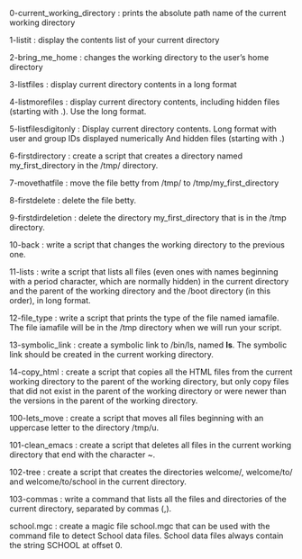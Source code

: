 0-current_working_directory : prints the absolute path name of the current working directory

1-listit : display the contents list of your current directory

2-bring_me_home : changes the working directory to the user’s home directory

3-listfiles : display current directory contents in a long format

4-listmorefiles : display current directory contents, including hidden files (starting with .). Use the long format.

5-listfilesdigitonly : Display current directory contents. Long format with user and group IDs displayed numerically And hidden files (starting with .)

6-firstdirectory : create a script that creates a directory named my_first_directory in the /tmp/ directory.

7-movethatfile : move the file betty from /tmp/ to /tmp/my_first_directory

8-firstdelete : delete the file betty.

9-firstdirdeletion : delete the directory my_first_directory that is in the /tmp directory.

10-back : write a script that changes the working directory to the previous one.

11-lists : write a script that lists all files (even ones with names beginning with a period character, which are normally hidden) in the current directory and the parent of the working directory and the /boot directory (in this order), in long format.

12-file_type : write a script that prints the type of the file named iamafile. The file iamafile will be in the /tmp directory when we will run your script.

13-symbolic_link : create a symbolic link to /bin/ls, named __ls__. The symbolic link should be created in the current working directory.

14-copy_html : create a script that copies all the HTML files from the current working directory to the parent of the working directory, but only copy files that did not exist in the parent of the working directory or were newer than the versions in the parent of the working directory.

100-lets_move : create a script that moves all files beginning with an uppercase letter to the directory /tmp/u.

101-clean_emacs : create a script that deletes all files in the current working directory that end with the character ~.

102-tree : create a script that creates the directories welcome/, welcome/to/ and welcome/to/school in the current directory.

103-commas : write a command that lists all the files and directories of the current directory, separated by commas (,).

school.mgc : create a magic file school.mgc that can be used with the command file to detect School data files. School data files always contain the string SCHOOL at offset 0.
